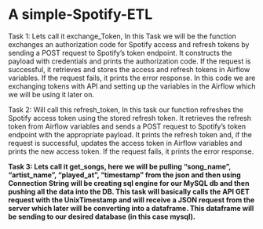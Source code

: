 # A simple-Spotify-ETL

Task 1: Lets call it exchange_Token,
In this Task we will be the function exchanges an authorization code for Spotify access and refresh tokens by sending a POST request to Spotify’s token endpoint.
It constructs the payload with credentials and prints the authorization code. If the request is successful, it retrieves and stores the access and refresh tokens in Airflow variables. If the request fails, it prints the error response.
In this code we are exchanging tokens with API and setting up the variables in the Airflow which we will be using it later on.

Task 2: Will call this refresh_token,
In this task our function refreshes the Spotify access token using the stored refresh token. It retrieves the refresh token from Airflow variables and sends a POST request to Spotify’s token endpoint with the appropriate payload. It prints the refresh token and, if the request is successful, updates the access token in Airflow variables and prints the new access token. If the request fails, it prints the error response.

**Task 3: Lets call it get_songs, here we will be pulling “song_name”, “artist_name”, “played_at”, “timestamp” from the json and then using Connection String will be creating sql engine for our MySQL db and then pushing all the data into the DB.
This task will basically calls the API GET request with the UnixTimestamp and will receive a JSON request from the server which later will be converting into a dataframe. This dataframe will be sending to our desired database (in this case mysql).**

